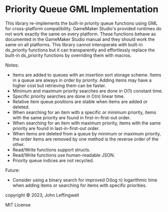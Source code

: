 Priority Queue GML Implementation
=================================

This library re-implements the built-in priority queue functions using GML
for cross-platform compatibility. GameMaker Studio's provided runtimes do
not work exactly the same on every platform. These functions behave as
documented in the GameMaker Studio manual and they should work the same
on all platforms. This library cannot interoperate with built-in ds_priority
functions but it can transparently and effortlessly replace the built-in
ds_priority functions by overriding them with macros.

Notes:
- Items are added to queues with an insertion sort storage scheme. Items
  in a queue are always in order by priority. Adding items may have a
  higher cost but retrieving them can be faster.
- Minimum and maximum priority searches are done in O(1) constant time.
- Specific priority searches are done in O(n) linear time.
- Relative item queue positions are stable when items are added or deleted.
- When searching for an item with a specific or minimum priority, items
  with the same priority are found in first-in-first-out order.
- When searching for an item with maximum priority, items with the same
  priority are found in last-in-first-out order.
- When items are deleted from a queue by minimum or maximum priority, the
  order items are removed by one method is the reverse order of the other.
- Read/Write functions support structs.
- Read/Write functions use human-readable JSON.
- Priority queue indices are not recycled.

Future:
- Consider using a binary search for improved O(log n) logarithmic time
  when adding items or searching for items with specific priorities.

copyright © 2023, John Leffingwell

MIT License
